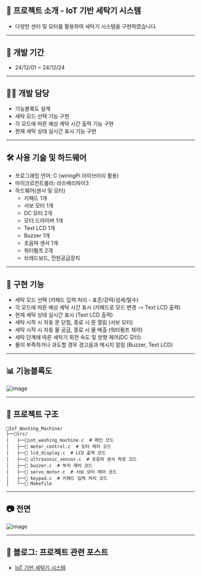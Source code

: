 ## 📌 프로젝트 소개 - IoT 기반 세탁기 시스템
- 다양한 센터 및 모터를 활용하여 세탁기 시스템을 구현하였습니다.


---


## 📅 개발 기간
- 24/12/01 ~ 24/12/24


---


## 👨‍💻 개발 담당
- 기능블록도 설계
- 세탁 모드 선택 기능 구현
- 각 모드에 따른 예상 세탁 시간 출력 기능 구현
- 현재 세탁 상태 실시간 표시 기능 구현


---


## 🛠️ 사용 기술 및 하드웨어
- 프로그래밍 언어: C (wiringPi 라이브러리 활용)
- 마이크로컨트롤러: 라즈베리파이3
- 하드웨어(센서 및 모터)
  - 키패드 1개 
  - 서보 모터 1개
  - DC 모터 2개
  - 모터 드라이버 1개
  - Text LCD 1개
  - Buzzer 1개
  - 초음파 센서 1개
  - 워터펌프 2개
  - 브레드보드, 전원공급장치


---


## 🎯 구현 기능
- 세탁 모드 선택 (키패드 입력 처리 - 표준/강력/섬세/탈수)
- 각 모드에 따른 예상 세탁 시간 표시 (키패드로 모드 변경 -> Text LCD 출력)
- 현재 세탁 상태 실시간 표시 (Text LCD 출력)
- 세탁 시작 시 자동 문 닫힘, 종료 시 문 열림 (서보 모터)
- 세탁 시작 시 자동 물 공급, 종료 시 물 배출 (워터펌프 제어)
- 세탁 단계에 따른 세탁기 회전 속도 및 방향 제어(DC 모터)
- 물이 부족하거나 과도할 경우 경고음과 메시지 알림 (Buzzer, Text LCD)


---


## 📊 기능블록도
![image](https://github.com/user-attachments/assets/867185a9-095a-4c1e-9631-017191427c56)


---


## 📂 프로젝트 구조
```
📂IoT_Washing_Machine/
├──📂src/
│   ├──📂iot_washing_machine.c  # 메인 코드
│   ├──📂 motor_control.c  # 모터 제어 코드
│   ├──📂 lcd_display.c  # LCD 출력 코드
│   ├──📂 ultrasonic_sensor.c  # 초음파 센서 측정 코드
│   ├──📂 buzzer.c  # 부저 제어 코드
│   ├──📂 servo_motor.c  # 서보 모터 제어 코드
│   ├──📂 keypad.c  # 키패드 입력 처리 코드
│   └──📂 Makefile
```


---


## 📷 전면
![image](https://github.com/user-attachments/assets/1479ff40-cc30-43ee-9c23-bb16cd6eafe3)


---

## 🔗 블로그: 프로젝트 관련 포스트
- [IoT 기반 세탁기 시스템](https://djjin02.tistory.com/216)

  
